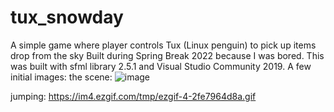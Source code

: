# tux_snowday
A simple game where player controls Tux (Linux penguin) to pick up items drop from the sky
Built during Spring Break 2022 because I was bored. This was built with sfml library 2.5.1 and Visual Studio Community 2019.
A few initial images:
the scene:
![image](https://user-images.githubusercontent.com/78519376/160066183-c1cc830a-329d-4736-9b7f-803316dfb9b0.png)

jumping: 
https://im4.ezgif.com/tmp/ezgif-4-2fe7964d8a.gif
